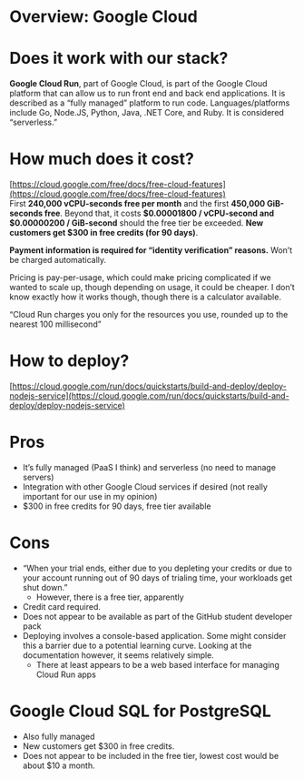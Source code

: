 # Overview: Google Cloud

# Does it work with our stack?

**Google Cloud Run**, part of Google Cloud, is part of the Google Cloud platform that can allow us to run front end and back end applications. It is described as a “fully managed” platform to run code. Languages/platforms include Go, Node.JS, Python, Java, .NET Core, and Ruby. It is considered “serverless.”

# How much does it cost?

[https://cloud.google.com/free/docs/free-cloud-features](https://cloud.google.com/free/docs/free-cloud-features)  
First **240,000 vCPU-seconds free per month** and the first **450,000 GiB-seconds free**. Beyond that, it costs **$0.00001800 / vCPU-second and $0.00000200 / GiB-second** should the free tier be exceeded. **New customers get $300 in free credits (for 90 days)**.

**Payment information is required for “identity verification” reasons.** Won’t be charged automatically.

Pricing is pay-per-usage, which could make pricing complicated if we wanted to scale up, though depending on usage, it could be cheaper. I don’t know exactly how it works though, though there is a calculator available.

“Cloud Run charges you only for the resources you use, rounded up to the nearest 100 millisecond”

# How to deploy?

[https://cloud.google.com/run/docs/quickstarts/build-and-deploy/deploy-nodejs-service](https://cloud.google.com/run/docs/quickstarts/build-and-deploy/deploy-nodejs-service)

# Pros

* It’s fully managed (PaaS I think) and serverless (no need to manage servers)  
* Integration with other Google Cloud services if desired (not really important for our use in my opinion)  
* $300 in free credits for 90 days, free tier available

# Cons

* “When your trial ends, either due to you depleting your credits or due to your account running out of 90 days of trialing time, your workloads get shut down.”  
  * However, there is a free tier, apparently  
* Credit card required.  
* Does not appear to be available as part of the GitHub student developer pack  
* Deploying involves a console-based application. Some might consider this a barrier due to a potential learning curve. Looking at the documentation however, it seems relatively simple.  
  * There at least appears to be a web based interface for managing Cloud Run apps

# Google Cloud SQL for PostgreSQL

* Also fully managed  
* New customers get $300 in free credits.  
* Does not appear to be included in the free tier, lowest cost would be about $10 a month.